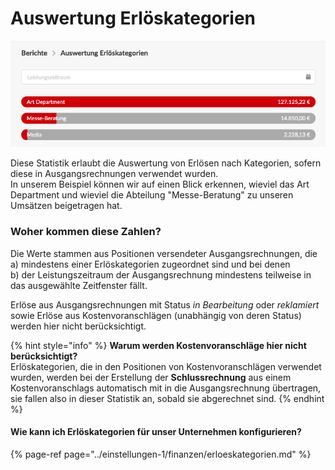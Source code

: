 # Auswertung Erlöskategorien

![](../.gitbook/assets/bildschirmfoto-2021-08-28-um-14.02.27.png)

Diese Statistik erlaubt die Auswertung von Erlösen nach Kategorien, sofern diese in Ausgangsrechnungen verwendet wurden.  
In unserem Beispiel können wir auf einen Blick erkennen, wieviel das Art Department und wieviel die Abteilung "Messe-Beratung" zu unseren Umsätzen beigetragen hat.

### Woher kommen diese Zahlen?

Die Werte stammen aus Positionen versendeter Ausgangsrechnungen, die   
a\) mindestens einer Erlöskategorien zugeordnet sind und bei denen   
b\) der Leistungszeitraum der Ausgangsrechnung mindestens teilweise in das ausgewählte Zeitfenster fällt.

Erlöse aus Ausgangsrechnungen mit Status _in Bearbeitung_ oder _reklamiert_ sowie Erlöse aus Kostenvoranschlägen \(unabhängig von deren Status\) werden hier nicht berücksichtigt.

{% hint style="info" %}
**Warum werden Kostenvoranschläge hier nicht berücksichtigt?**  
Erlöskategorien, die in den Positionen von Kostenvoranschlägen verwendet wurden, werden bei der Erstellung der **Schlussrechnung** aus einem Kostenvoranschlags automatisch mit in die Ausgangsrechnung übertragen, sie fallen also in dieser Statistik an, sobald sie abgerechnet sind.
{% endhint %}

#### Wie kann ich Erlöskategorien für unser Unternehmen konfigurieren?

{% page-ref page="../einstellungen-1/finanzen/erloeskategorien.md" %}

